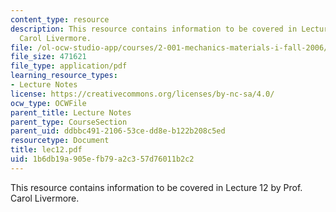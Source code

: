 ```yaml
---
content_type: resource
description: This resource contains information to be covered in Lecture 12 by Prof.
  Carol Livermore.
file: /ol-ocw-studio-app/courses/2-001-mechanics-materials-i-fall-2006/1b6db19a905efb79a2c357d76011b2c2_lec12.pdf
file_size: 471621
file_type: application/pdf
learning_resource_types:
- Lecture Notes
license: https://creativecommons.org/licenses/by-nc-sa/4.0/
ocw_type: OCWFile
parent_title: Lecture Notes
parent_type: CourseSection
parent_uid: ddbbc491-2106-53ce-dd8e-b122b208c5ed
resourcetype: Document
title: lec12.pdf
uid: 1b6db19a-905e-fb79-a2c3-57d76011b2c2
---
```

This resource contains information to be covered in Lecture 12 by Prof. Carol Livermore.